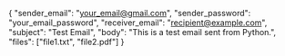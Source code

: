 {
    "sender_email": "your_email@gmail.com",
    "sender_password": "your_email_password",
    "receiver_email": "recipient@example.com",
    "subject": "Test Email",
    "body": "This is a test email sent from Python.",
    "files": ["file1.txt", "file2.pdf"]
}
